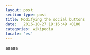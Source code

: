 ```yaml
---
layout: post
section-type: post
title: Modifying the social buttons
date:   2016-10-27 19:16:49 +0100
categories: wikipedia
locale: 'es'
---
```


aaaaa